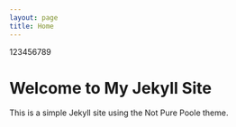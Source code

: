 ```yaml
---
layout: page
title: Home
---
```


123456789

# Welcome to My Jekyll Site

This is a simple Jekyll site using the Not Pure Poole theme.
